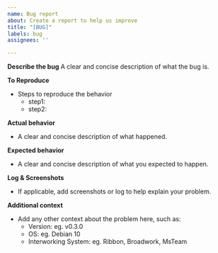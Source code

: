 ```yaml
---
name: Bug report
about: Create a report to help us improve
title: "[BUG]"
labels: bug
assignees: ''

---
```


**Describe the bug**
A clear and concise description of what the bug is.

**To Reproduce**
* Steps to reproduce the behavior
  * step1: 
  * step2:

**Actual behavior**
* A clear and concise description of what happened.

**Expected behavior**
* A clear and concise description of what you expected to happen.

**Log & Screenshots**
* If applicable, add screenshots or log to help explain your problem.

**Additional context**
* Add any other context about the problem here, such as:
  * Version: eg. v0.3.0
  * OS: eg. Debian 10
  * Interworking System: eg. Ribbon, Broadwork, MsTeam
